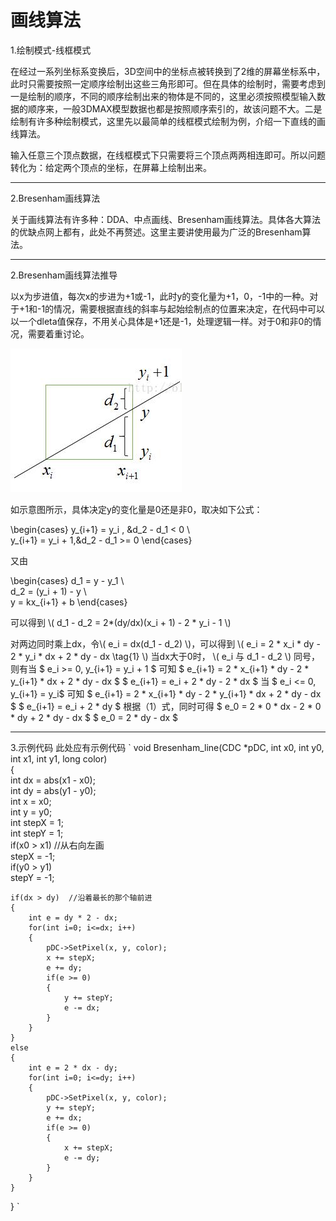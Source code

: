 <script type="text/javascript" src="https://cdnjs.cloudflare.com/ajax/libs/mathjax/2.7.0/MathJax.js?config=TeX-AMS-MML_HTMLorMML"></script>

#  画线算法

1.绘制模式-线框模式

在经过一系列坐标系变换后，3D空间中的坐标点被转换到了2维的屏幕坐标系中，此时只需要按照一定顺序绘制出这些三角形即可。但在具体的绘制时，需要考虑到一是绘制的顺序，不同的顺序绘制出来的物体是不同的，这里必须按照模型输入数据的顺序来，一般3DMAX模型数据也都是按照顺序索引的，故该问题不大。二是绘制有许多种绘制模式，这里先以最简单的线框模式绘制为例，介绍一下直线的画线算法。

输入任意三个顶点数据，在线框模式下只需要将三个顶点两两相连即可。所以问题转化为：给定两个顶点的坐标，在屏幕上绘制出来。

------------------------------------------------

2.Bresenham画线算法

关于画线算法有许多种：DDA、中点画线、Bresenham画线算法。具体各大算法的优缺点网上都有，此处不再赘述。这里主要讲使用最为广泛的Bresenham算法。

------------------------------------------------

2.Bresenham画线算法推导

以x为步进值，每次x的步进为+1或-1，此时y的变化量为+1，0，-1中的一种。对于+1和-1的情况，需要根据直线的斜率与起始绘制点的位置来决定，在代码中可以以一个dleta值保存，不用关心具体是+1还是-1，处理逻辑一样。对于0和非0的情况，需要着重讨论。

![image](https://github.com/qinyuxiong/qinyuxiong.github.io/raw/master/src/画线算法/Bresenham.jpg)

如示意图所示，具体决定y的变化量是0还是非0，取决如下公式：

\begin{cases}
y_{i+1} = y_i  ,  &d_2 - d_1 < 0 \\\
y\_{i+1} = y_i + 1,&d_2 - d_1 >= 0 
\end{cases}

又由

\begin{cases}
d_1 = y - y_1 \\\
d_2 = (y_i + 1) - y \\\
y = kx_{i+1} + b
\end{cases}

可以得到
\\( d_1 - d_2 = 2*(dy/dx)(x_i + 1) - 2 * y_i - 1 \\)

对两边同时乘上dx，令\\( e_i = dx(d_1 - d_2) \\)，可以得到
\\( e_i = 2 * x_i * dy - 2 * y_i * dx + 2 * dy - dx  \tag{1} \\)
当dx大于0时，
\\( e_i 与 d_1 - d_2 \\)
同号，则有当
$ e_i >= 0, y_{i+1} = y_i + 1 $
可知
$ e_{i+1} = 2 * x_{i+1} * dy - 2 * y_{i+1} * dx + 2 * dy - dx $
$ e_{i+1} = e_i + 2 * dy - 2 * dx $
当
$ e_i <= 0, y_{i+1} = y_i$
可知
$ e_{i+1} = 2 * x_{i+1} * dy - 2 * y_{i+1} * dx + 2 * dy - dx $
$ e_{i+1} = e_i + 2 * dy $
根据（1）式，同时可得
$ e_0 = 2 * 0 * dx - 2 * 0 * dy + 2 * dy - dx $
$ e_0 = 2 * dy - dx $

------------------------------------------------

3.示例代码
此处应有示例代码
`
void Bresenham_line(CDC *pDC, int x0, int y0, int x1, int y1, long color)  
{  
    int dx = abs(x1 - x0);  
    int dy = abs(y1 - y0);  
    int x = x0;  
    int y = y0;  
    int stepX = 1;  
    int stepY = 1;  
    if(x0 > x1)  //从右向左画  
        stepX = -1;  
    if(y0 > y1)  
        stepY = -1;  
      
    if(dx > dy)  //沿着最长的那个轴前进  
    {  
        int e = dy * 2 - dx;  
        for(int i=0; i<=dx; i++)  
        {  
            pDC->SetPixel(x, y, color);  
            x += stepX;  
            e += dy;  
            if(e >= 0)  
            {  
                y += stepY;  
                e -= dx;  
            }  
        }  
    }  
    else  
    {  
        int e = 2 * dx - dy;  
        for(int i=0; i<=dy; i++)  
        {  
            pDC->SetPixel(x, y, color);  
            y += stepY;  
            e += dx;  
            if(e >= 0)  
            {  
                x += stepX;  
                e -= dy;  
            }  
        }  
    }  
} 
`